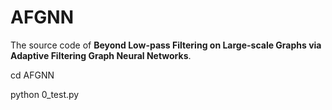 # AFGNN

The source code of **Beyond Low-pass Filtering on Large-scale Graphs via Adaptive Filtering Graph Neural Networks**.

cd AFGNN

python 0_test.py
